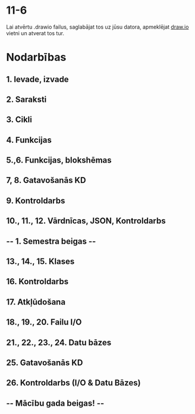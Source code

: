 11-6
===

Lai atvērtu .drawio failus, saglabājat tos uz jūsu datora, apmeklējat [draw.io](https://app.diagrams.net/) vietni un atverat tos tur.

# Nodarbības

## 1. Ievade, izvade
## 2. Saraksti
## 3. Cikli
## 4. Funkcijas
## 5.,6. Funkcijas, blokshēmas
## 7, 8. Gatavošanās KD
## 9. Kontroldarbs
## 10., 11., 12. Vārdnīcas, JSON, Kontroldarbs
## -- 1. Semestra beigas --
## 13., 14., 15. Klases
## 16. Kontroldarbs
## 17. Atkļūdošana
## 18., 19., 20. Failu I/O
## 21., 22., 23., 24. Datu bāzes
## 25. Gatavošanās KD
## 26. Kontroldarbs (I/O & Datu Bāzes)
## -- Mācību gada beigas! --
